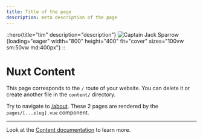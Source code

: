 ```yaml
---
title: Title of the page
description: meta description of the page
---
```


::hero{title="tim" description="description"}
![Captain Jack Sparrow](/tim.png){loading="eager" width="800" height="400" fit="cover" sizes="100vw sm:50vw md:400px"}
::

# Nuxt Content

This page corresponds to the `/` route of your website. You can delete it or create another file in the `content/` directory.

Try to navigate to [/about](/about). These 2 pages are rendered by the `pages/[...slug].vue` component.

---

Look at the [Content documentation](https://content.nuxtjs.org/) to learn more.
